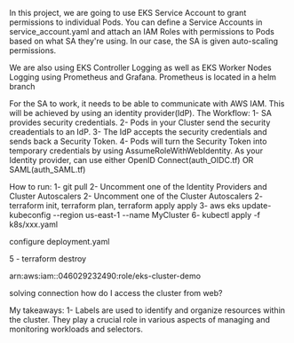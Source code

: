 In this project, we are going to use EKS Service Account to grant permissions to individual Pods. You can define a Service Accounts in service_account.yaml and attach an IAM Roles with permissions to Pods based on what SA they're using. In our case, the SA is given auto-scaling permissions. 

We are also using EKS Controller Logging as well as EKS Worker Nodes Logging using Prometheus and Grafana.
  Prometheus is located in a helm branch

For the SA to work, it needs to be able to communicate with AWS IAM. This will be achieved by using an identity provider(IdP). 
  The Workflow:
    1- SA provides security credentials. 
    2- Pods in your Cluster send the security creadentials to an IdP.
    3- The IdP accepts the security credentials and sends back a Security Token.
    4- Pods will turn the Security Token into temporary credentials by using AssumeRoleWithWebIdentity.
As your Identity provider, can use either OpenID Connect(auth_OIDC.tf) OR SAML(auth_SAML.tf)

How to run:
  1- git pull
  2- Uncomment one of the Identity Providers and Cluster Autoscalers
  2- Uncomment one of the Cluster Autoscalers
  2- terraform init, terraform plan, terraform apply apply
  3- aws eks update-kubeconfig --region us-east-1 --name MyCluster
  6- kubectl apply -f k8s/xxx.yaml

configure deployment.yaml

5 - terraform destroy

arn:aws:iam::046029232490:role/eks-cluster-demo


solving connection
how do I access the cluster from web?

My takeaways:
  1- Labels are used to identify and organize resources within the cluster. They play a crucial role in various aspects of managing and monitoring workloads and selectors.
